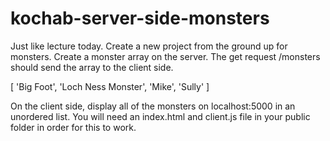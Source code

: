 # kochab-server-side-monsters
Just like lecture today. Create a new project from the ground up for monsters. Create a monster array on the server. The get request /monsters should send the array to the client side.

[ 'Big Foot', 'Loch Ness Monster', 'Mike', 'Sully' ]

On the client side, display all of the monsters on localhost:5000 in an unordered list. You will need an index.html and client.js file in your public folder in order for this to work.